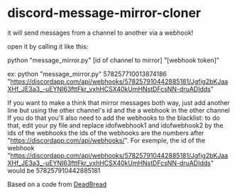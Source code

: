 # discord-message-mirror-cloner
it will send messages from a channel to another via a webhook!


open it by calling it like this: 

python "message_mirror.py" [id of channel to mirror] "[webhook token]"


ex: python "message_mirror.py" 578257710013874186 "https://discordapp.com/api/webhooks/578257910442885181/Jgfig2bKJaaXHf_JE3a3_-uEYNI63fttFkr_vxhHCSX40kUmHNstDFcsNN-druADIdds"

If you want to make a think that mirror messages both way, just add another line but using the other channel's id and the a webhook in the other channel
If you do that you'll also need to add the webhooks to the blacklist:
to do that, edit your py file and replace idofwebhook1 and idofwebhook2 by the ids of the webhooks
the ids of the webhooks are the numbers after "https://discordapp.com/api/webhooks/". For exemple, the id of the webhook "https://discordapp.com/api/webhooks/578257910442885181/Jgfig2bKJaaXHf_JE3a3_-uEYNI63fttFkr_vxhHCSX40kUmHNstDFcsNN-druADIdds" would be 578257910442885181

Based on a code from [DeadBread](https://github.com/DeadBread76)
